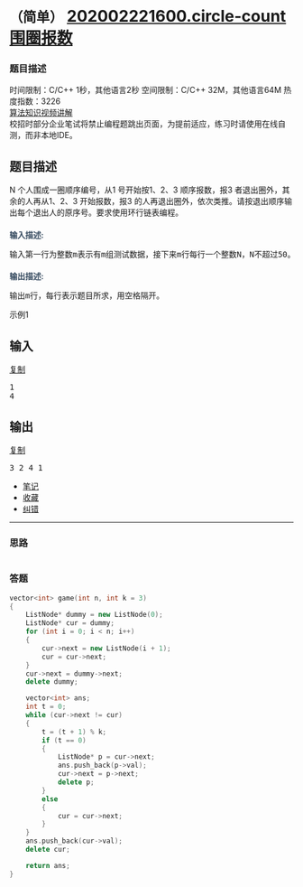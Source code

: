 # `（简单）` [202002221600.circle-count 围圈报数](https://www.nowcoder.com/practice/b033062d346c4e42a7191b94164c1cd7?tpId=94&&tqId=31045&rp=1&ru=/activity/oj&qru=/ta/bit-kaoyan/question-ranking)

### 题目描述

<div class="question-intr mt2 mb2">
<div class="subject-item-wrap">
<span>时间限制：C/C++ 1秒，其他语言2秒</span>
<span>空间限制：C/C++ 32M，其他语言64M</span>
<span>热度指数：3226</span>
</div>
<a target="_blank" href="/courses/semester/2018algorithm-higher" class="link-green video-explain">
<i class="fui-video"></i>
算法知识视频讲解
</a>
</div>
<div class="nk-warning js-nk-warning" style="">
校招时部分企业笔试将禁止编程题跳出页面，为提前适应，练习时请使用在线自测，而非本地IDE。
</div>
<h2 class="subject-item-title">题目描述</h2>
<div class="subject-describe">
<div class="js-question-content subject-question mb2"><span style="">N 个人围成一圈顺序编号，从1 号开始按1、2、3 顺序报数，报3 者退出圈外，其余的人再从1、2、3 开始报数，报3 的人再退出圈外，依次类推。请按退出顺序输出每个退出人的原序号。要求使用环行链表编程。</span></div>
<h2 style="font-size:14px;font-weight:bold;color:#34495e;">输入描述:</h2>
<pre>输入第一行为整数m表示有m组测试数据，接下来m行每行一个整数N，N不超过50。</pre>
<h2 style="font-size:14px;font-weight:bold;color:#34495e;">输出描述:</h2>
<pre>输出m行，每行表示题目所求，用空格隔开。</pre>
<!-- <br/>
<h5 style="font-size:14px;font-weight:bold;">输入例子:</h5>
<pre>1
4</pre>
<br/>
<h5 style="font-size:14px;font-weight:bold;">输出例子:</h5>
<pre>3 2 4 1</pre>
 -->
<div class="question-oi">
<div class="question-oi-hd">
示例1
</div>
<div class="question-oi-bd">
<div class="question-oi-mod">
<h2>输入</h2>
<a class="code-copy-btn" href="javascript:void(0);" data-clipboard-text-id="input1">复制</a>
<textarea data-clipboard-text-id="input1" style="display:none;">1
4</textarea>
<div class="question-oi-cont">
<pre>1
4</pre>
</div>
</div>
<div class="question-oi-mod">
<h2>输出</h2>
<a class="code-copy-btn" href="javascript:void(0);" data-clipboard-text-id="output1">复制</a>
<textarea data-clipboard-text-id="output1" style="display:none;">3 2 4 1</textarea>
<div class="question-oi-cont">
<pre>3 2 4 1</pre>
</div>
</div>
</div>
</div>
</div>
<ul class="oprt-tool clearfix" style="width: 864px;">
<li><a href="javascript:void(0);" class="oprt-item icon-notes js-add-note nc-req-auth">笔记</a></li>
<li><a href="javascript:void(0);" data-id="23296" class="oprt-item oprt-collect js-click-follow nc-req-auth">收藏</a></li>
<li><a href="javascript:void(0);" class="oprt-item oprt-error click-correction">纠错</a></li>
</ul>


---
### 思路
```
```



### 答题
``` C++
vector<int> game(int n, int k = 3)
{
	ListNode* dummy = new ListNode(0);
	ListNode* cur = dummy;
	for (int i = 0; i < n; i++)
	{
		cur->next = new ListNode(i + 1);
		cur = cur->next;
	}
	cur->next = dummy->next;
	delete dummy;

	vector<int> ans;
	int t = 0;
	while (cur->next != cur)
	{
		t = (t + 1) % k;
		if (t == 0)
		{
			ListNode* p = cur->next;
			ans.push_back(p->val);
			cur->next = p->next;
			delete p;
		}
		else
		{
			cur = cur->next;
		}
	}
	ans.push_back(cur->val);
	delete cur;

	return ans;
}
```




